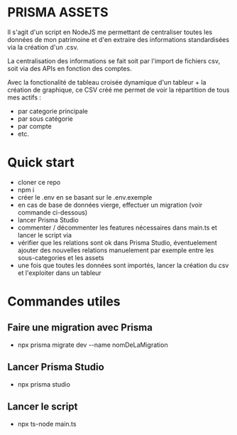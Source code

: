 # PRISMA ASSETS

Il s'agit d'un script en NodeJS me permettant de centraliser toutes les données de mon patrimoine et d'en extraire des informations standardisées via la création d'un .csv.

La centralisation des informations se fait soit par l'import de fichiers csv, soit via des APIs en fonction des comptes.

Avec la fonctionalité de tableau croisée dynamique d'un tableur + la création de graphique, ce CSV créé me permet de voir la répartition de tous mes actifs :

- par categorie principale
- par sous catégorie
- par compte
- etc.

# Quick start

- cloner ce repo
- npm i
- créer le .env en se basant sur le .env.exemple
- en cas de base de données vierge, effectuer un migration (voir commande ci-dessous)
- lancer Prisma Studio
- commenter / décommenter les features nécessaires dans main.ts et lancer le script via
- vérifier que les relations sont ok dans Prisma Studio, éventuelement ajouter des nouvelles relations manuelement par exemple entre les sous-categories et les assets
- une fois que toutes les données sont importés, lancer la création du csv et l'exploiter dans un tableur

# Commandes utiles

## Faire une migration avec Prisma

- npx prisma migrate dev --name nomDeLaMigration

## Lancer Prisma Studio

- npx prisma studio

## Lancer le script

- npx ts-node main.ts
